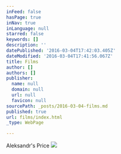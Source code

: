 ```yaml
---
inFeed: false
hasPage: true
inNav: true
inLanguage: null
starred: false
keywords: []
description: ''
datePublished: '2016-03-04T17:42:03.405Z'
dateModified: '2016-03-04T17:41:56.067Z'
title: Films
author: []
authors: []
publisher:
  name: null
  domain: null
  url: null
  favicon: null
sourcePath: _posts/2016-03-04-films.md
published: true
url: films/index.html
_type: WebPage

---
```

Aleksandr's Price
![](https://the-grid-user-content.s3-us-west-2.amazonaws.com/d3475f8a-265a-4aaa-88a9-f534e42ac48c.jpg)
